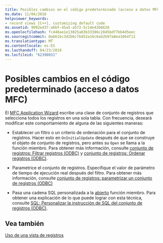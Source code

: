 ```yaml
---
title: Posibles cambios en el código predeterminado (acceso a datos MFC)
ms.date: 11/04/2016
helpviewer_keywords:
- record views [C++], customizing default code
ms.assetid: 9992ed37-a6bf-45a5-a572-5c14e42b6628
ms.openlocfilehash: fc448ae1e13025a83b33386c2845bdf7bb4d5eec
ms.sourcegitcommit: 0ab61bc3d2b6cfbd52a16c6ab2b97a8ea1864f12
ms.translationtype: MT
ms.contentlocale: es-ES
ms.lasthandoff: 04/23/2019
ms.locfileid: "62398031"
---
```

# <a name="changes-you-might-make-to-the-default-code--mfc-data-access"></a>Posibles cambios en el código predeterminado (acceso a datos MFC)

El [MFC Application Wizard](../mfc/reference/database-support-mfc-application-wizard.md) escribe una clase de conjunto de registros que selecciona todos los registros en una sola tabla. Con frecuencia, deseará modificar este comportamiento de alguna de las siguientes maneras:

- Establecer un filtro o un criterio de ordenación para el conjunto de registros. Hacer esto en `OnInitialUpdate` después de que se construye el objeto de conjunto de registros, pero antes su `Open` se llama a la función miembro. Para obtener más información, consulte [conjunto de registros: Filtrar registros (ODBC)](../data/odbc/recordset-filtering-records-odbc.md) y [conjunto de registros: Ordenar registros (ODBC)](../data/odbc/recordset-sorting-records-odbc.md).

- Parametrice el conjunto de registros. Especifique el valor de parámetro de tiempo de ejecución real después del filtro. Para obtener más información, consulte [conjunto de registros: parametrizar un conjunto de registros (ODBC)](../data/odbc/recordset-parameterizing-a-recordset-odbc.md)

- Pasa una cadena SQL personalizada a la [abierto](../mfc/reference/crecordset-class.md#open) función miembro. Para obtener una explicación de lo que puede lograr con esta técnica, consulte [SQL: Personalizar la instrucción de SQL del conjunto de registros (ODBC)](../data/odbc/sql-customizing-your-recordsets-sql-statement-odbc.md).

## <a name="see-also"></a>Vea también

[Uso de una vista de registros](../data/using-a-record-view-mfc-data-access.md)